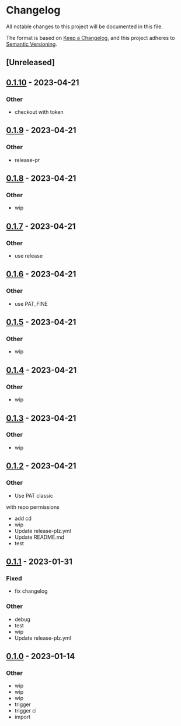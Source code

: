 # Changelog
All notable changes to this project will be documented in this file.

The format is based on [Keep a Changelog](https://keepachangelog.com/en/1.0.0/),
and this project adheres to [Semantic Versioning](https://semver.org/spec/v2.0.0.html).

## [Unreleased]

## [0.1.10](https://github.com/MarcoIeni/marco-crate-example/compare/v0.1.9...v0.1.10) - 2023-04-21

### Other
- checkout with token

## [0.1.9](https://github.com/MarcoIeni/marco-crate-example/compare/v0.1.8...v0.1.9) - 2023-04-21

### Other
- release-pr

## [0.1.8](https://github.com/MarcoIeni/marco-crate-example/compare/v0.1.7...v0.1.8) - 2023-04-21

### Other
- wip

## [0.1.7](https://github.com/MarcoIeni/marco-crate-example/compare/v0.1.6...v0.1.7) - 2023-04-21

### Other
- use release

## [0.1.6](https://github.com/MarcoIeni/marco-crate-example/compare/v0.1.5...v0.1.6) - 2023-04-21

### Other
- use PAT_FINE

## [0.1.5](https://github.com/MarcoIeni/marco-crate-example/compare/v0.1.4...v0.1.5) - 2023-04-21

### Other
- wip

## [0.1.4](https://github.com/MarcoIeni/marco-crate-example/compare/v0.1.3...v0.1.4) - 2023-04-21

### Other
- wip

## [0.1.3](https://github.com/MarcoIeni/marco-crate-example/compare/v0.1.2...v0.1.3) - 2023-04-21

### Other
- wip

## [0.1.2](https://github.com/MarcoIeni/marco-crate-example/compare/v0.1.1...v0.1.2) - 2023-04-21

### Other
- Use PAT classic

with repo permissions
- add cd
- wip
- Update release-plz.yml
- Update README.md
- test

## [0.1.1](https://github.com/MarcoIeni/marco-crate-example/compare/v0.1.0...v0.1.1) - 2023-01-31

### Fixed
- fix changelog

### Other
- debug
- test
- wip
- Update release-plz.yml

## [0.1.0](https://github.com/MarcoIeni/marco-crate-example/compare/marco-crate-example-v0.1.0...marco-crate-example-v0.1.0) - 2023-01-14

### Other
- wip
- wip
- wip
- trigger
- trigger ci
- import
